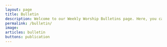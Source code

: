 ```yaml
---
layout: page
title: Bulletin
description: Welcome to our Weekly Worship Bulletins page. Here, you can download the latest bulletins for our upcoming services, which include important details such as sermon themes, prayer requests, announcements, and more. These bulletins are designed to guide our worship and keep you connected with our community. Whether you're joining us in person or participating remotely, we invite you to use these resources to enrich your worship experience.
permalink: /bulletin/
image: 
articles: bulletin
buttons: publication
---
```


